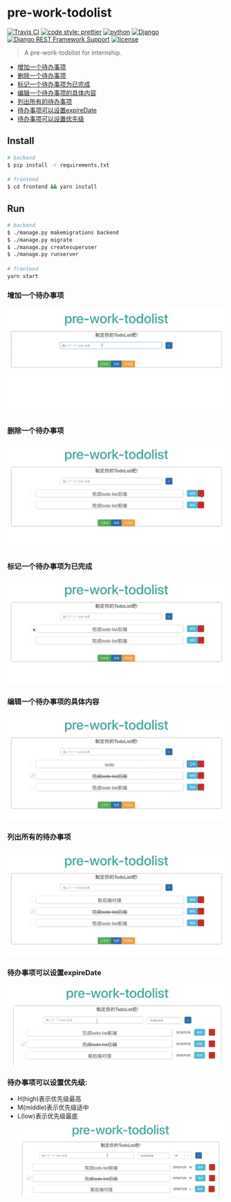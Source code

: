 # pre-work-todolist
[![Travis CI](https://travis-ci.com/ZYSzys/pre-work-todolist.svg?token=hDbx4fFbLLvMJQybMquv&branch=master)](https://travis-ci.com/ZYSzys/pre-work-todolist)
[![code style: prettier](https://img.shields.io/badge/code_style-prettier-ff69b4.svg?style=flat)](https://github.com/prettier/prettier)
[![python](https://img.shields.io/badge/python-2.7.10-blue.svg)](https://www.python.org/)
[![Django](https://img.shields.io/badge/Django-1.8.19-blue.svg)](https://www.djangoproject.com/)
[![Django REST Framework Support](https://img.shields.io/badge/DRF-3.5.4-blue.svg)](https://www.django-rest-framework.org/)
[![license](https://img.shields.io/github/license/ZYSzys/pre-work-todolist.svg)](https://github.com/ZYSzys/pre-work-todolist/blob/master/LICENSE)

> A pre-work-todolist for internship.

- [增加一个待办事项](#增加一个待办事项)
- [删除一个待办事项](#删除一个待办事项)
- [标记一个待办事项为已完成](#标记一个待办事项为已完成)
- [编辑一个待办事项的具体内容](#编辑一个待办事项的具体内容)
- [列出所有的待办事项](#列出所有的待办事项)
- [待办事项可以设置expireDate](#待办事项可以设置expiredate)
- [待办事项可以设置优先级](#待办事项可以设置优先级)


## Install
```sh
# backend
$ pip install -r requirements.txt

# frontend
$ cd frontend && yarn install
```

## Run
```sh
# backend
$ ./manage.py makemigrations backend
$ ./manage.py migrate
$ ./manage.py createsuperuser
$ ./manage.py runserver

# frontend
yarn start
```


### 增加一个待办事项
![](/screenshots/1.gif)

### 删除一个待办事项
![](/screenshots/2.gif)

### 标记一个待办事项为已完成
![](/screenshots/3.gif)

### 编辑一个待办事项的具体内容
![](/screenshots/4.gif)

### 列出所有的待办事项
![](/screenshots/5.gif)

### 待办事项可以设置expireDate
![](/screenshots/6.gif)

### 待办事项可以设置优先级:
- H(high)表示优先级最高
- M(middle)表示优先级适中
- L(low)表示优先级最底
![](/screenshots/7.gif)
